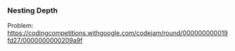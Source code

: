 ### Nesting Depth

Problem:  
https://codingcompetitions.withgoogle.com/codejam/round/000000000019fd27/0000000000209a9f